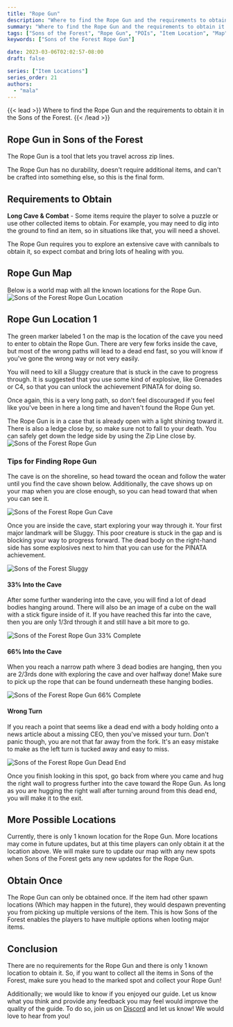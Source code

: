 ```yaml
---
title: "Rope Gun"
description: "Where to find the Rope Gun and the requirements to obtain it in the Sons of the Forest."
summary: "Where to find the Rope Gun and the requirements to obtain it. Click here to learn more about it!"
tags: ["Sons of the Forest", "Rope Gun", "POIs", "Item Location", "Map"]
keywords: ["Sons of the Forest Rope Gun"]

date: 2023-03-06T02:02:57-08:00
draft: false

series: ["Item Locations"]
series_order: 21
authors:
  - "mala"
---
```


{{< lead >}}
Where to find the Rope Gun and the requirements to obtain it in the Sons of the Forest.
{{< /lead >}}

## Rope Gun in Sons of the Forest
The Rope Gun is a tool that lets you travel across zip lines.

The Rope Gun has no durability, doesn't require additional items, and can't be crafted into something else, so this is the final form.

## Requirements to Obtain
**Long Cave & Combat** - Some items require the player to solve a puzzle or use other collected items to obtain. For example, you may need to dig into the ground to find an item, so in situations like that, you will need a shovel. 

The Rope Gun requires you to explore an extensive cave with cannibals to obtain it, so expect combat and bring lots of healing with you.

## Rope Gun Map
Below is a world map with all the known locations for the Rope Gun.
![Sons of the Forest Rope Gun Location](img/map.webp)

## Rope Gun Location 1
The green marker labeled 1 on the map is the location of the cave you need to enter to obtain the Rope Gun. There are very few forks inside the cave, but most of the wrong paths will lead to a dead end fast, so you will know if you've gone the wrong way or not very easily. 

You will need to kill a Sluggy creature that is stuck in the cave to progress through. It is suggested that you use some kind of explosive, like Grenades or C4, so that you can unlock the achievement PINATA for doing so. 

Once again, this is a very long path, so don't feel discouraged if you feel like you've been in here a long time and haven't found the Rope Gun yet. 

The Rope Gun is in a case that is already open with a light shining toward it. There is also a ledge close by, so make sure not to fall to your death. You can safely get down the ledge side by using the Zip Line close by.
![Sons of the Forest Rope Gun](featured.webp)

### Tips for Finding Rope Gun
The cave is on the shoreline, so head toward the ocean and follow the water until you find the cave shown below. Additionally, the cave shows up on your map when you are close enough, so you can head toward that when you can see it. 

![Sons of the Forest Rope Gun Cave](img/caveentrance.webp)

Once you are inside the cave, start exploring your way through it. Your first major landmark will be Sluggy. This poor creature is stuck in the gap and is blocking your way to progress forward. The dead body on the right-hand side has some explosives next to him that you can use for the PINATA achievement. 

![Sons of the Forest Sluggy](img/sluggy.webp)

#### 33% Into the Cave
After some further wandering into the cave, you will find a lot of dead bodies hanging around. There will also be an image of a cube on the wall with a stick figure inside of it. If you have reached this far into the cave, then you are only 1/3rd through it and still have a bit more to go.

![Sons of the Forest Rope Gun 33% Complete](img/33percent.webp)

#### 66% Into the Cave
When you reach a narrow path where 3 dead bodies are hanging, then you are 2/3rds done with exploring the cave and over halfway done! Make sure to pick up the rope that can be found underneath these hanging bodies.

![Sons of the Forest Rope Gun 66% Complete](img/66percent.webp)

#### Wrong Turn
If you reach a point that seems like a dead end with a body holding onto a news article about a missing CEO, then you've missed your turn. Don't panic though, you are not that far away from the fork. It's an easy mistake to make as the left turn is tucked away and easy to miss. 

![Sons of the Forest Rope Gun Dead End](img/deadend.webp)

Once you finish looking in this spot, go back from where you came and hug the right wall to progress further into the cave toward the Rope Gun. As long as you are hugging the right wall after turning around from this dead end, you will make it to the exit. 

## More Possible Locations
Currently, there is only 1 known location for the Rope Gun. More locations may come in future updates, but at this time players can only obtain it at the location above.
We will make sure to update our map with any new spots when Sons of the Forest gets any new updates for the Rope Gun.

## Obtain Once
The Rope Gun can only be obtained once. If the item had other spawn locations (Which may happen in the future), they would despawn preventing you from picking up multiple versions of the item. This is how Sons of the Forest enables the players to have multiple options when looting major items. 

## Conclusion
There are no requirements for the Rope Gun and there is only 1 known location to obtain it. So, if you want to collect all the items in Sons of the Forest, make sure you head to the marked spot and collect your Rope Gun!

Additionally; we would like to know if you enjoyed our guide. Let us know what you think and provide any feedback you may feel would improve the quality of the guide. To do so, join us on [Discord](https://discord.gg/ZXp93XsKnN) and let us know! We would love to hear from you! 